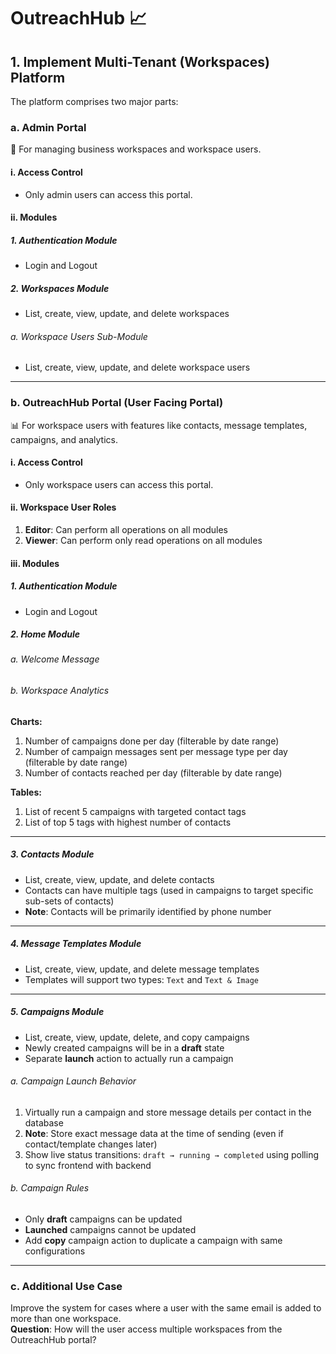# OutreachHub 📈

## 1. Implement Multi-Tenant (Workspaces) Platform

The platform comprises two major parts:

### a. Admin Portal
📁 For managing business workspaces and workspace users.

#### i. Access Control
- Only admin users can access this portal.

#### ii. Modules

##### 1. Authentication Module
- Login and Logout

##### 2. Workspaces Module
- List, create, view, update, and delete workspaces

###### a. Workspace Users Sub-Module
- List, create, view, update, and delete workspace users

---

### b. OutreachHub Portal (User Facing Portal)
📊 For workspace users with features like contacts, message templates, campaigns, and analytics.

#### i. Access Control
- Only workspace users can access this portal.

#### ii. Workspace User Roles

1. **Editor**: Can perform all operations on all modules  
2. **Viewer**: Can perform only read operations on all modules

#### iii. Modules

##### 1. Authentication Module
- Login and Logout

##### 2. Home Module

###### a. Welcome Message

###### b. Workspace Analytics

**Charts:**

1. Number of campaigns done per day (filterable by date range)  
2. Number of campaign messages sent per message type per day (filterable by date range)  
3. Number of contacts reached per day (filterable by date range)

**Tables:**

1. List of recent 5 campaigns with targeted contact tags  
2. List of top 5 tags with highest number of contacts  

---

##### 3. Contacts Module

- List, create, view, update, and delete contacts  
- Contacts can have multiple tags (used in campaigns to target specific sub-sets of contacts)  
- **Note**: Contacts will be primarily identified by phone number  

---

##### 4. Message Templates Module

- List, create, view, update, and delete message templates  
- Templates will support two types: `Text` and `Text & Image`  

---

##### 5. Campaigns Module

- List, create, view, update, delete, and copy campaigns  
- Newly created campaigns will be in a **draft** state  
- Separate **launch** action to actually run a campaign  

###### a. Campaign Launch Behavior
1. Virtually run a campaign and store message details per contact in the database  
2. **Note**: Store exact message data at the time of sending (even if contact/template changes later)  
3. Show live status transitions: `draft → running → completed` using polling to sync frontend with backend  

###### b. Campaign Rules
- Only **draft** campaigns can be updated  
- **Launched** campaigns cannot be updated  
- Add **copy** campaign action to duplicate a campaign with same configurations  

---

### c. Additional Use Case

Improve the system for cases where a user with the same email is added to more than one workspace.  
**Question**: How will the user access multiple workspaces from the OutreachHub portal?